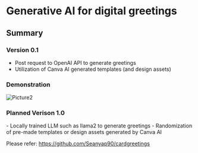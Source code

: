<h1>Generative AI for digital greetings</h1>

<h2>Summary</h2>

<h3>Version 0.1</h3>

- Post request to OpenAI API to generate greetings
- Utilization of Canva AI generated templates (and design assets)

<h3>Demonstration</h3>

![Picture2](https://github.com/Seanyap90/MLdeploy/assets/34641712/0113fb26-7e99-44f7-b65f-6ae7ee7c4ea1)


<h3>Planned Verison 1.0</h3>
- Locally trained LLM such as llama2 to generate greetings
- Randomization of pre-made templates or design assets generated by Canva AI

Please refer:  https://github.com/Seanyap90/cardgreetings
